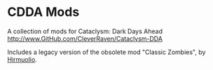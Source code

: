 # CDDA Mods
A collection of mods for Cataclysm: Dark Days Ahead http://www.GitHub.com/CleverRaven/Cataclysm-DDA

Includes a legacy version of the obsolete mod "Classic Zombies", by [Hirmuolio](https://github.com/Hirmuolio).
